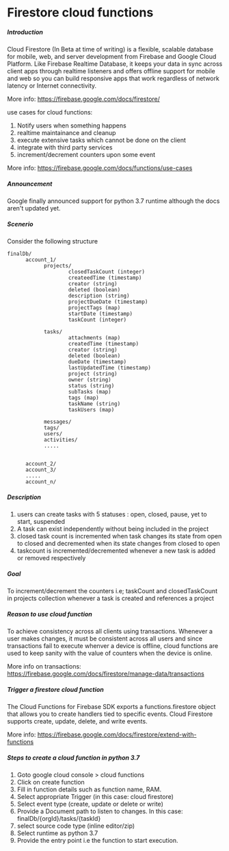 # Firestore cloud functions 



##### Introduction 
Cloud Firestore (In Beta at time of writing) is a flexible, scalable database for mobile, web, and server development from Firebase and Google Cloud 
Platform. Like Firebase Realtime Database, it keeps your data in sync across client apps through realtime listeners and 
offers offline support for mobile and web so you can build responsive apps that work regardless of network latency or 
Internet connectivity. 

More info: https://firebase.google.com/docs/firestore/


use cases for cloud functions:
1. Notify users when something happens
2. realtime maintainance and cleanup
3. execute extensive tasks which cannot be done on the client
4. integrate with third party services
4. increment/decrement counters upon some event 

More info: https://firebase.google.com/docs/functions/use-cases

##### Announcement
Google finally announced support for python 3.7 runtime although the docs aren't updated yet.

##### Scenerio
Consider the following structure
```
finalDb/
      account_1/
            projects/
                    closedTaskCount (integer)
                    createedTime (timestamp)
                    creator (string)
                    deleted (boolean)
                    description (string)
                    projectDueDate (timestamp)
                    projectTags (map)
                    startDate (timestamp)
                    taskCount (integer)
                    
            tasks/
                    attachments (map)
                    createdTime (timestamp)
                    creator (string)
                    deleted (boolean)
                    dueDate (timestamp)
                    lastUpdatedTime (timestamp)
                    project (string)
                    owner (string)
                    status (string)
                    subTasks (map)
                    tags (map)
                    taskName (string)
                    taskUsers (map)
                    
            messages/
            tags/
            users/
            activities/
            .....
            
           
      account_2/
      account_3/
      .....
      account_n/
```

##### Description
1. users can create tasks with 5 statuses : open, closed, pause, yet to start, suspended
2. A task can exist independently without being included in the project
3. closed task count is incremented when task changes its state from open to closed and decremented when its state changes
from closed to open
4. taskcount is incremented/decremented whenever a new task is added or removed respectively


##### Goal

To increment/decrement the counters i.e; taskCount and closedTaskCount in projects collection whenever a task is 
created and references a project


##### Reason to use cloud function
To achieve consistency across all clients using transactions.
Whenever a user makes changes, it must be consistent across all users and since transactions fail to execute whenver a
device is offline, cloud functions are used to keep sanity with the value of counters when the device is online.

More info on transactions: https://firebase.google.com/docs/firestore/manage-data/transactions


##### Trigger a firestore cloud function
The Cloud Functions for Firebase SDK exports a functions.firestore object that allows you to create handlers tied to specific events.
Cloud Firestore supports create, update, delete, and write events.

More info: https://firebase.google.com/docs/firestore/extend-with-functions


##### Steps to create a cloud function in python 3.7
1. Goto google cloud console > cloud functions
2. Click on create function
3. Fill in function details such as function name, RAM.
4. Select appropriate Trigger (in this case: cloud firestore)
5. Select event type (create, update or delete or write)
6. Provide a Document path to listen to changes.
   In this case: finalDb/{orgId}/tasks/{taskId}
7. select source code type (inline editor/zip)
8. Select runtime as python 3.7
9. Provide the entry point i.e the function to start execution.
